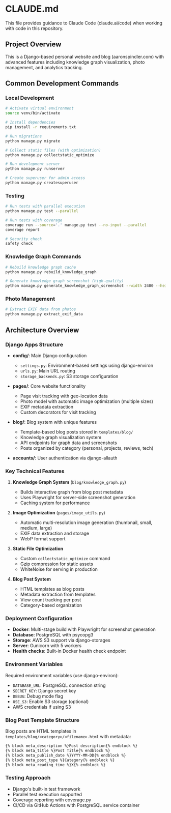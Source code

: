 # CLAUDE.md

This file provides guidance to Claude Code (claude.ai/code) when working with code in this repository.

## Project Overview

This is a Django-based personal website and blog (aaronspindler.com) with advanced features including knowledge graph visualization, photo management, and analytics tracking.

## Common Development Commands

### Local Development
```bash
# Activate virtual environment
source venv/bin/activate

# Install dependencies
pip install -r requirements.txt

# Run migrations
python manage.py migrate

# Collect static files (with optimization)
python manage.py collectstatic_optimize

# Run development server
python manage.py runserver

# Create superuser for admin access
python manage.py createsuperuser
```

### Testing
```bash
# Run tests with parallel execution
python manage.py test --parallel

# Run tests with coverage
coverage run --source='.' manage.py test --no-input --parallel
coverage report

# Security check
safety check
```

### Knowledge Graph Commands
```bash
# Rebuild knowledge graph cache
python manage.py rebuild_knowledge_graph

# Generate knowledge graph screenshot (high-quality)
python manage.py generate_knowledge_graph_screenshot --width 2400 --height 1600 --device-scale-factor 2.0 --quality 100 --transparent
```

### Photo Management
```bash
# Extract EXIF data from photos
python manage.py extract_exif_data
```

## Architecture Overview

### Django Apps Structure
- **config/**: Main Django configuration
  - `settings.py`: Environment-based settings using django-environ
  - `urls.py`: Main URL routing
  - `storage_backends.py`: S3 storage configuration

- **pages/**: Core website functionality
  - Page visit tracking with geo-location data
  - Photo model with automatic image optimization (multiple sizes)
  - EXIF metadata extraction
  - Custom decorators for visit tracking

- **blog/**: Blog system with unique features
  - Template-based blog posts stored in `templates/blog/`
  - Knowledge graph visualization system
  - API endpoints for graph data and screenshots
  - Posts organized by category (personal, projects, reviews, tech)

- **accounts/**: User authentication via django-allauth

### Key Technical Features

1. **Knowledge Graph System** (`blog/knowledge_graph.py`)
   - Builds interactive graph from blog post metadata
   - Uses Playwright for server-side screenshot generation
   - Caching system for performance

2. **Image Optimization** (`pages/image_utils.py`)
   - Automatic multi-resolution image generation (thumbnail, small, medium, large)
   - EXIF data extraction and storage
   - WebP format support

3. **Static File Optimization**
   - Custom `collectstatic_optimize` command
   - Gzip compression for static assets
   - WhiteNoise for serving in production

4. **Blog Post System**
   - HTML templates as blog posts
   - Metadata extraction from templates
   - View count tracking per post
   - Category-based organization

### Deployment Configuration
- **Docker**: Multi-stage build with Playwright for screenshot generation
- **Database**: PostgreSQL with psycopg3
- **Storage**: AWS S3 support via django-storages
- **Server**: Gunicorn with 5 workers
- **Health checks**: Built-in Docker health check endpoint

### Environment Variables
Required environment variables (use django-environ):
- `DATABASE_URL`: PostgreSQL connection string
- `SECRET_KEY`: Django secret key
- `DEBUG`: Debug mode flag
- `USE_S3`: Enable S3 storage (optional)
- AWS credentials if using S3

### Blog Post Template Structure
Blog posts are HTML templates in `templates/blog/<category>/<filename>.html` with metadata:
```html
{% block meta_description %}Post description{% endblock %}
{% block meta_title %}Post Title{% endblock %}
{% block meta_publish_date %}YYYY-MM-DD{% endblock %}
{% block meta_post_type %}Category{% endblock %}
{% block meta_reading_time %}X{% endblock %}
```

### Testing Approach
- Django's built-in test framework
- Parallel test execution supported
- Coverage reporting with coverage.py
- CI/CD via GitHub Actions with PostgreSQL service container